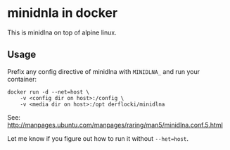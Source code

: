 # minidnla in docker

This is minidlna on top of alpine linux.

## Usage

Prefix any config directive of minidlna with `MINIDLNA_`
and run your container:

```
docker run -d --net=host \
	-v <config dir on host>:/config \
	-v <media dir on host>:/opt derflocki/minidlna
```

See: http://manpages.ubuntu.com/manpages/raring/man5/minidlna.conf.5.html

Let me know if you figure out how to run it without `--het=host`.
